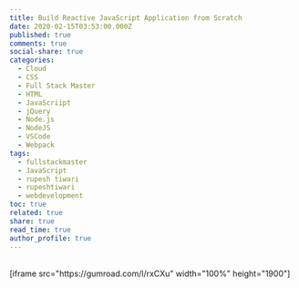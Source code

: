 ```yaml
---
title: Build Reactive JavaScript Application from Scratch
date: 2020-02-15T03:53:00.000Z
published: true
comments: true
social-share: true
categories:
  - Cloud
  - CSS
  - Full Stack Master
  - HTML
  - JavaScriipt
  - jQuery
  - Node.js
  - NodeJS
  - VSCode
  - Webpack
tags:
  - fullstackmaster
  - JavaScript
  - rupesh tiwari
  - rupeshtiwari
  - webdevelopment
toc: true
related: true
share: true
read_time: true
author_profile: true
---
```


<p><!-- wp:shortcode --><br />
[iframe src="https://gumroad.com/l/rxCXu" width="100%" height="1900"]<br />
<!-- /wp:shortcode --></p>
